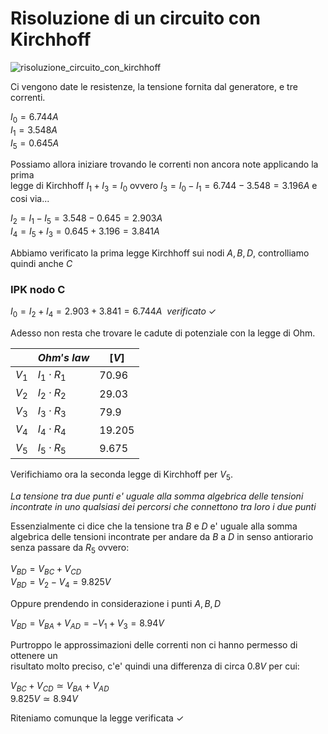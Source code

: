 # Risoluzione di un circuito con Kirchhoff  

![risoluzione_circuito_con_kirchhoff](https://user-images.githubusercontent.com/7195133/204092042-efe83286-c0c0-44c3-aaca-f17fc6e5a2d7.jpg)  

Ci vengono date le resistenze, la tensione fornita dal generatore, e tre correnti.  

$I_0 = 6.744A$  
$I_1 = 3.548A$  
$I_5 = 0.645A$  

Possiamo allora iniziare trovando le correnti non ancora note applicando la prima  
legge di Kirchhoff $I_1 + I_3 = I_0$ ovvero $I_3 = I_0 - I_1 = 6.744 - 3.548 = 3.196A$ e cosi via...

$I_2 = I_1 - I_5 = 3.548 - 0.645 = 2.903A$  
$I_4 = I_5 + I_3 = 0.645 + 3.196 = 3.841A$  

Abbiamo verificato la prima legge Kirchhoff sui nodi $A, B, D$, controlliamo quindi anche $C$  
### IPK nodo C  
$I_0 = I_2 + I_4 = 2.903 + 3.841 = 6.744A \ \ verificato\ \checkmark$  

Adesso non resta che trovare le cadute di potenziale con la legge di Ohm.  

|       | $Ohm's\ law$    | $[V]$    |
| ----- | --------------- | -------- |
| $V_1$ | $I_1 \cdot R_1$ | $70.96$  |
| $V_2$ | $I_2 \cdot R_2$ | $29.03$  |
| $V_3$ | $I_3 \cdot R_3$ | $79.9$   |
| $V_4$ | $I_4 \cdot R_4$ | $19.205$ |
| $V_5$ | $I_5 \cdot R_5$ | $9.675$  |


Verifichiamo ora la seconda legge di Kirchhoff per $V_5$.  

*La tensione tra due punti e' uguale alla somma algebrica delle tensioni  
incontrate in uno qualsiasi dei percorsi che connettono tra loro i due punti*  

Essenzialmente ci dice che la tensione tra $B$ e $D$ e' uguale alla somma  
algebrica delle tensioni incontrate per andare da $B$ a $D$ in senso antiorario  
senza passare da $R_5$ ovvero:
 
$V_{BD} = V_{BC} + V_{CD}$  
$V_{BD} = V_2 - V_4 = 9.825V$    

Oppure prendendo in considerazione i punti $A, B, D$  

$V_{BD} = V_{BA} + V_{AD} = - V_1 + V_3 = 8.94V$  

Purtroppo le approssimazioni delle correnti non ci hanno permesso di ottenere un  
risultato molto preciso, c'e' quindi una differenza di circa $0.8V$ per cui:  

$V_{BC} + V_{CD} \simeq V_{BA} + V_{AD}$  
$9.825V \simeq 8.94V$  

Riteniamo comunque la legge verificata $\checkmark$